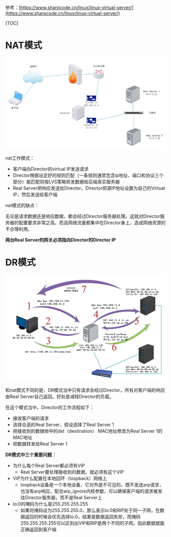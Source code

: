 参考：[https://www.sharpcode.cn/linux/linux-virtual-server/](https://www.sharpcode.cn/linux/linux-virtual-server/)

[TOC]

# NAT模式

![](1.png)

nat工作模式：

- 客户端向Director的virtual IP发送请求
- Director根据设定好的规则匹配（一条规则通常包含ip地址、端口和协议三个部分）能匹配则按LVS策略转发数据给后端真实服务器
- Real Server把响应发送给Director，Director把源IP地址设置为自己的Virtual IP，然后发送给客户端

nat模式的缺点：

无论是请求数据还是响应数据，都会经过Director服务器处理，这就对Director服务器的配置要求非常之高。而且网络流量都集中在Director身上，造成网络资源的不合理利用。

**两台Real Server的网关必须指向Director的Director IP**

# DR模式

![](2.png)

和nat模式不同的是，DR模式当中只有请求会经过Director，所有对客户端的响应由Real Server自己返回。好处是减轻Director的负载。

在这个模式当中，Director的工作流程如下：

- 接收客户端的请求
- 选择合适的Real Server，假设选择了Real Server 1
- 把接收到的数据帧中的dst（destination） MAC地址修改为Real Server 1的MAC地址
- 把数据转发给Real Server 1

**DR模式中三个重要问题：**

- 为什么每个Real Server都必须有VIP
  - Real Server要处理接收到的数据，就必须有这个VIP
- VIP为什么配置在本地回环（loopback）网络上
  - loopback设备是一个本地设备，它对外是不可见的，既不发送arp请求，也没有arp响应，配合arp_ignore内核参数，可以确保客户端的请求被发往Director服务器，而不是Real Server上
- lo:0的掩码为什么是255.255.255.255
  - 如果将掩码设为255.255.255.0，那么表示lo:0和RIP处于同一子网，在数据返回的时候会优先选择lo:0，结果是数据返回失败，而掩码255.255.255.255可以区别出VIP和RIP是两个不同的子网，因此数据就能正确返回到客户端
